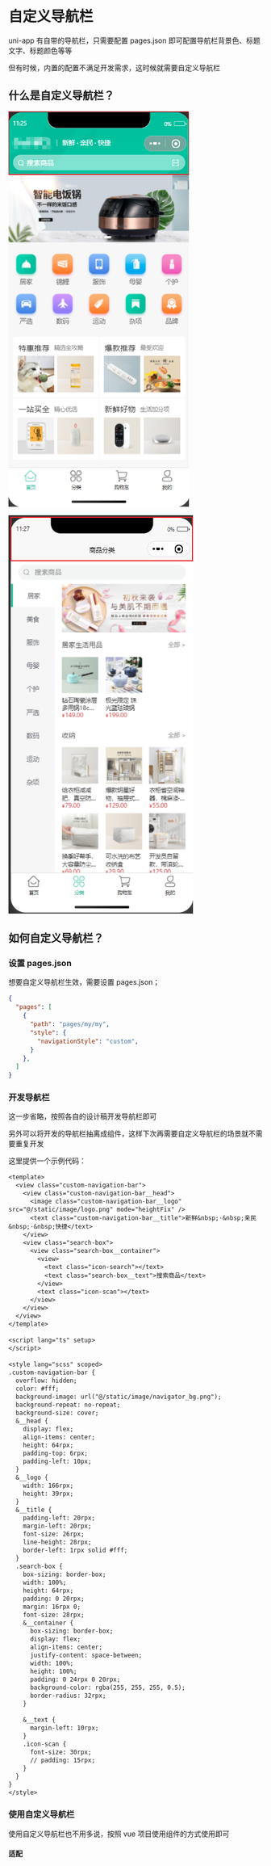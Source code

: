 # 自定义导航栏

uni-app 有自带的导航栏，只需要配置 pages.json 即可配置导航栏背景色、标题文字、标题颜色等等

但有时候，内置的配置不满足开发需求，这时候就需要自定义导航栏

## 什么是自定义导航栏？

![自定义导航栏](../../image/WechatIMG827.png)

![非自定义导航栏](../../image/WechatIMG828.png)

## 如何自定义导航栏？

### 设置 pages.json

想要自定义导航栏生效，需要设置 pages.json；

```json {6}
{
  "pages": [
    {
      "path": "pages/my/my",
      "style": {
        "navigationStyle": "custom",
      }
    },
  ]
}
```

### 开发导航栏

这一步省略，按照各自的设计稿开发导航栏即可

另外可以将开发的导航栏抽离成组件，这样下次再需要自定义导航栏的场景就不需要重复开发

这里提供一个示例代码：

```vue [custom-navigation-bar.vue]
<template>
  <view class="custom-navigation-bar">
    <view class="custom-navigation-bar__head">
      <image class="custom-navigation-bar__logo" src="@/static/image/logo.png" mode="heightFix" />
      <text class="custom-navigation-bar__title">新鲜&nbsp;·&nbsp;亲民&nbsp;·&nbsp;快捷</text>
    </view>
    <view class="search-box">
      <view class="search-box__container">
        <view>
          <text class="icon-search"></text>
          <text class="search-box__text">搜索商品</text>
        </view>
        <text class="icon-scan"></text>
      </view>
    </view>
  </view>
</template>

<script lang="ts" setup>
</script>

<style lang="scss" scoped>
.custom-navigation-bar {
  overflow: hidden;
  color: #fff;
  background-image: url("@/static/image/navigator_bg.png");
  background-repeat: no-repeat;
  background-size: cover;
  &__head {
    display: flex;
    align-items: center;
    height: 64rpx;
    padding-top: 6rpx;
    padding-left: 10px;
  }
  &__logo {
    width: 166rpx;
    height: 39rpx;
  }
  &__title {
    padding-left: 20rpx;
    margin-left: 20rpx;
    font-size: 26rpx;
    line-height: 28rpx;
    border-left: 1rpx solid #fff;
  }
  .search-box {
    box-sizing: border-box;
    width: 100%;
    height: 64rpx;
    padding: 0 20rpx;
    margin: 16rpx 0;
    font-size: 28rpx;
    &__container {
      box-sizing: border-box;
      display: flex;
      align-items: center;
      justify-content: space-between;
      width: 100%;
      height: 100%;
      padding: 0 24rpx 0 20rpx;
      background-color: rgba(255, 255, 255, 0.5);
      border-radius: 32rpx;
    }

    &__text {
      margin-left: 10rpx;
    }
    .icon-scan {
      font-size: 30rpx;
      // padding: 15rpx;
    }
  }
}
</style>

```

### 使用自定义导航栏

使用自定义导航栏也不用多说，按照 vue 项目使用组件的方式使用即可

#### 适配
